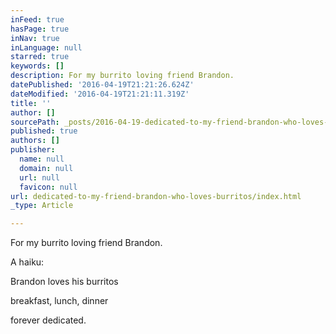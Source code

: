 ```yaml
---
inFeed: true
hasPage: true
inNav: true
inLanguage: null
starred: true
keywords: []
description: For my burrito loving friend Brandon.
datePublished: '2016-04-19T21:21:26.624Z'
dateModified: '2016-04-19T21:21:11.319Z'
title: ''
author: []
sourcePath: _posts/2016-04-19-dedicated-to-my-friend-brandon-who-loves-burritos.md
published: true
authors: []
publisher:
  name: null
  domain: null
  url: null
  favicon: null
url: dedicated-to-my-friend-brandon-who-loves-burritos/index.html
_type: Article

---
```

For my burrito loving friend Brandon.

A haiku:

Brandon loves his burritos

breakfast, lunch, dinner

forever dedicated.